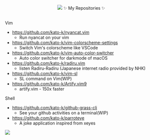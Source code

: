 <div align="center">
  
![](https://github.com/kato-k/kato-k/blob/master/header.jpeg)
✨ My Repositories ✨ </br></br>
</div>

Vim
- https://github.com/kato-k/nyancat.vim 
  - Run nyancat on your vim
- https://github.com/kato-k/vim-colorscheme-settings
  - Switch Vim's colorscheme like VSCode
- https://github.com/kato-k/vim-auto-color-switcher
  - Auto color switcher for darkmode of macOS
- https://github.com/kato-k/radiru.vim
  - listen Radiru-Radiru (Japanese internet radio provided by NHK)
- https://github.com/kato-k/vim-sl
  - SL command on Vim(WIP)
- https://github.com/kato-k/Artify.vim9
  - artify.vim - 150x faster

Shell
- https://github.com/kato-k/github-grass-cli
  - See your github activities on a terminal(WIP)
- https://github.com/kato-k/parroteye
  - A joke application inspired from xeyes

[![](https://github-readme-stats.vercel.app/api?username=kato-k)](https://github.com/anuraghazra/github-readme-stats)

